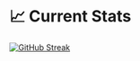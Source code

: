 # 📈 Current Stats

[![GitHub Streak](https://github-readme-streak-stats.herokuapp.com?user=azzizulhakim810&theme=cobalt)](https://git.io/streak-stats)